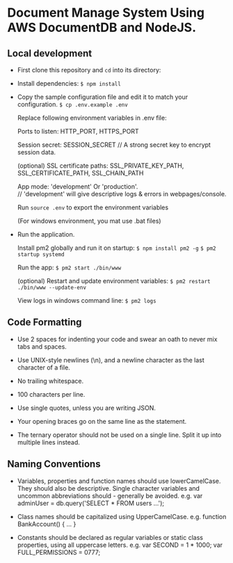 # Document Manage System Using AWS DocumentDB and NodeJS.

## Local development

* First clone this repository and `cd` into its directory:

* Install dependencies: `$ npm install`

* Copy the sample configuration file and edit it to match your configuration.
  `$ cp .env.example .env`

  Replace following environment variables in .env file:

  Ports to listen: HTTP_PORT, HTTPS_PORT

  Session secret: SESSION_SECRET // A strong secret key to encrypt session data.

  (optional) SSL certificate paths: SSL_PRIVATE_KEY_PATH, SSL_CERTIFICATE_PATH, SSL_CHAIN_PATH

  App mode: 'development' Or 'production'.  
  // 'development' will give descriptive logs & errors in webpages/console.

  Run `source .env` to export the environment variables

  (For windows environment, you mat use .bat files)
* Run the application.

  Install pm2 globally and run it on startup: 
  `$ npm install pm2 -g` 
  `$ pm2 startup systemd`

  Run the app: `$ pm2 start ./bin/www`

  (optional) Restart and update environment variables: `$ pm2 restart ./bin/www --update-env`

  View logs in windows command line: `$ pm2 logs`


## Code Formatting

* Use 2 spaces for indenting your code and swear an oath to never mix tabs and spaces.

* Use UNIX-style newlines (\n), and a newline character as the last character of a file.

* No trailing whitespace.

* 100 characters per line.

* Use single quotes, unless you are writing JSON.

* Your opening braces go on the same line as the statement.

* The ternary operator should not be used on a single line. Split it up into multiple lines instead.

## Naming Conventions

* Variables, properties and function names should use lowerCamelCase. 
  They should also be descriptive. Single character variables and uncommon abbreviations should -
  generally be avoided. e.g. var adminUser = db.query('SELECT * FROM users ...');

* Class names should be capitalized using UpperCamelCase.
  e.g. function BankAccount() { ... }

* Constants should be declared as regular variables or static class properties, 
  using all uppercase letters.
  e.g. var SECOND = 1 * 1000;
       var FULL_PERMISSIONS = 0777;